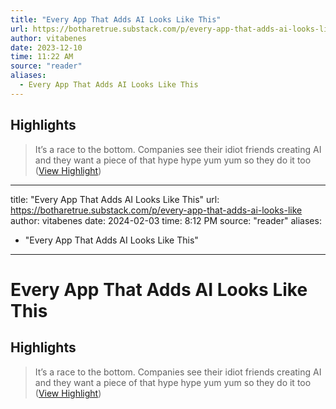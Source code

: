 ```yaml
---
title: "Every App That Adds AI Looks Like This"
url: https://botharetrue.substack.com/p/every-app-that-adds-ai-looks-like
author: vitabenes
date: 2023-12-10
time: 11:22 AM
source: "reader"
aliases:
  - Every App That Adds AI Looks Like This
---
```

## Highlights
> It’s a race to the bottom. Companies see their idiot friends creating AI and they want a piece of that hype hype yum yum so they do it too ([View Highlight](https://read.readwise.io/read/01hcpt2cxfbddbbvczt55ghhxy))

---
title: "Every App That Adds AI Looks Like This"
url: https://botharetrue.substack.com/p/every-app-that-adds-ai-looks-like
author: vitabenes
date: 2024-02-03
time: 8:12 PM
source: "reader"
aliases:
  - "Every App That Adds AI Looks Like This"
---
# Every App That Adds AI Looks Like This

## Highlights
> It’s a race to the bottom. Companies see their idiot friends creating AI and they want a piece of that hype hype yum yum so they do it too ([View Highlight](https://read.readwise.io/read/01hcpt2cxfbddbbvczt55ghhxy))

